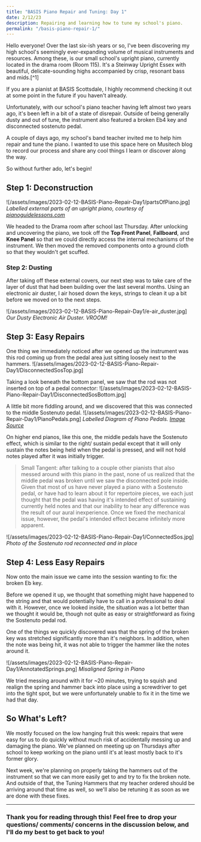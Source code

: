 ```yaml
---
title: "BASIS Piano Repair and Tuning: Day 1"
date: 2/12/23
description: Repairing and learning how to tune my school's piano.
permalink: "/basis-piano-repair-1/"
---
```


Hello everyone! Over the last six-ish years or so, I've been discovering my high school's seemingly ever-expanding volume of musical instruments and resources. Among these, is our small school's upright piano, currently located in the drama room (Room 115). It's a Steinway Upright Essex with beautiful, delicate-sounding highs accompanied by crisp, resonant bass and mids.[^1]


If you are a pianist at BASIS Scottsdale, I highly recommend checking it out at some point in the future if you haven't already.

Unfortunately, with our school's piano teacher having left almost two years ago, it's been left in a bit of a state of disrepair. Outside of being generally dusty and out of tune, the instrument also featured a broken Eb4 key and disconnected sostenuto pedal.

A couple of days ago, my school's band teacher invited me to help him repair and tune the piano. I wanted to use this space here on Musitech blog to record our process and share any cool things I learn or discover along the way.

So without further ado, let's begin!

## Step 1: Deconstruction

![/assets/images/2023-02-12-BASIS-Piano-Repair-Day1/partsOfPiano.jpg]
*Labelled external parts of an upright piano, courtesy of [pianoguidelessons.com](https://pianoguidelessons.com/parts-of-the-piano/)*

We headed to the Drama room after school last Thursday. After unlocking and uncovering the piano, we took off the **Top Front Panel**, **Fallboard**, and **Knee Panel** so that we could directly access the internal mechanisms of the instrument. We then moved the removed components onto a ground cloth so that they wouldn't get scuffed.

### Step 2: Dusting

After taking off these external covers, our next step was to take care of the layer of dust that had been building over the last several months. Using an electronic air duster, I air hosed down the keys, strings to clean it up a bit before we moved on to the next steps.

![/assets/images/2023-02-12-BASIS-Piano-Repair-Day1/e-air_duster.jpg]
*Our Dusty Electronic Air Duster. VROOM!*

## Step 3: Easy Repairs

One thing we immediately noticed after we opened up the instrument was this rod coming up from the pedal area just sitting loosely next to the hammers.
![/assets/images/2023-02-12-BASIS-Piano-Repair-Day1/DisconnectedSosTop.jpg]

Taking a look beneath the bottom panel, we saw that the rod was not inserted on top of a pedal connector:
![/assets/images/2023-02-12-BASIS-Piano-Repair-Day1/DisconnectedSosBottom.jpg]

A little bit more fiddling around, and we discovered that this was connected to the middle Sostenuto pedal.
![/assets/images/2023-02-12-BASIS-Piano-Repair-Day1/PianoPedals.png]
*Labelled Diagram of Piano Pedals. [Image Source](https://www.pianoforte-music.com/wp-content/uploads/2021/07/pedals.jpeg)*

On higher end pianos, like this one, the middle pedals have the Sostenuto effect, which is similar to the right/ sustain pedal except that it will only sustain the notes being held when the pedal is pressed, and will not hold notes played after it was initially trigger.

> Small Tangent: after talking to a couple other pianists that also messed around with this piano in the past, none of us realized that the middle pedal was broken until we saw the disconnected pole inside. Given that most of us have never played a piano with a Sostenuto pedal, or have had to learn about it for repertoire pieces, we each just thought that the pedal was having it's intended effect of sustaining currently held notes and that our inability to hear any difference was the result of our aural inexperience. Once we fixed the mechanical issue, however, the pedal's intended effect became infinitely more apparent.

![/assets/images/2023-02-12-BASIS-Piano-Repair-Day1/ConnectedSos.jpg]
*Photo of the Sostenuto rod reconnected and in place*

## Step 4: Less Easy Repairs

Now onto the main issue we came into the session wanting to fix: the broken Eb key. 

Before we opened it up, we thought that something might have happened to the string and that would potentially have to call in a professional to deal with it. However, once we looked inside, the situation was a lot better than we thought it would be, though not quite as easy or straightforward as fixing the Sostenuto pedal rod.

One of the things we quickly discovered was that the spring of the broken key was stretched significantly more than it's neighbors. In addition, when the note was being hit, it was not able to trigger the hammer like the notes around it.

![/assets/images/2023-02-12-BASIS-Piano-Repair-Day1/AnnotatedSprings.png]
*Misaligned Spring in Piano*

We tried messing around with it for ~20 minutes, trying to squish and realign the spring and hammer back into place using a screwdriver to get into the tight spot, but we were unfortunately unable to fix it in the time we had that day.

## So What's Left?

We mostly focused on the low hanging fruit this week: repairs that were easy for us to do quickly without much risk of accidentally messing up and damaging the piano. We've planned on meeting up on Thursdays after school to keep working on the piano until it's at least mostly back to it's former glory.

Next week, we're planning on properly taking the hammers out of the instrument so that we can more easily get to and try to fix the broken note. And outside of that, the Tuning Hammers that my teacher ordered should be arriving around that time as well, so we'll also be retuning it as soon as we are done with these fixes.

---

### Thank you for reading through this! Feel free to drop your questions/ comments/ concerns in the discussion below, and I'll do my best to get back to you!
